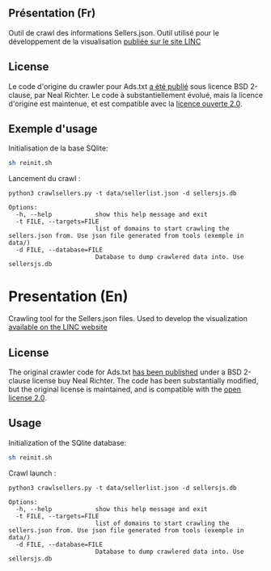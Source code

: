 
## Présentation (Fr)

Outil de crawl des informations Sellers.json.  Outil utilisé pour le développement de la visualisation [publiée sur le site LINC](https://linc.cnil.fr/webpub-adstxt-sellersjson/sellers_study.html)

## License
Le code d'origine du crawler pour Ads.txt [a été publié](https://github.com/InteractiveAdvertisingBureau/adstxtcrawler) sous licence BSD 2-clause, par Neal Richter. Le code à substantiellement évolué, mais la licence d'origine est maintenue, et est compatible avec la [licence ouverte 2.0](../../LICENSE.md).


## Exemple d'usage

Initialisation de la base SQlite:

``` bash
sh reinit.sh
```
Lancement du crawl :
```
python3 crawlsellers.py -t data/sellerlist.json -d sellersjs.db

Options:
  -h, --help            show this help message and exit
  -t FILE, --targets=FILE
                        list of domains to start crawling the sellers.json from. Use json file generated from tools (exemple in data/)
  -d FILE, --database=FILE
                        Database to dump crawlered data into. Use sellersjs.db
```


# Presentation (En)

Crawling tool for the Sellers.json files. Used to develop the visualization [available on the LINC website](https://linc.cnil.fr/webpub-adstxt-sellersjson/en/sellers_study.html)

## License
The original crawler code for Ads.txt [has been published](https://github.com/InteractiveAdvertisingBureau/adstxtcrawler) under a BSD 2-clause license buy Neal Richter. The code has been substantially modified, but the original license is maintained, and is compatible with the [open license 2.0](../../LICENSE.md).

## Usage

Initialization of the SQlite database:

``` bash
sh reinit.sh
```
Crawl launch :

```
python3 crawlsellers.py -t data/sellerlist.json -d sellersjs.db

Options:
  -h, --help            show this help message and exit
  -t FILE, --targets=FILE
                        list of domains to start crawling the sellers.json from. Use json file generated from tools (exemple in data/)
  -d FILE, --database=FILE
                        Database to dump crawlered data into. Use sellersjs.db
```
